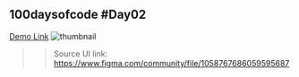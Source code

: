 ## 100daysofcode #Day02
[Demo Link](https://boring-archimedes-0de12f.netlify.app/)
![thumbnail](https://user-images.githubusercontent.com/75246159/148443231-62a8b2c9-3047-4c14-ba74-b17165340213.png)

>> Source UI link: https://www.figma.com/community/file/1058767686059595687
